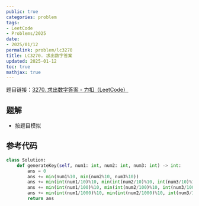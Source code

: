 ```yaml
---
public: true
categories: problem
tags:
- LeetCode
- Problems/2025
date:
- 2025/01/12
permalink: problem/lc3270
title: LC3270. 求出数字答案
updated: 2025-01-12
toc: true
mathjax: true
---
```


题目链接：[3270. 求出数字答案 - 力扣（LeetCode）](https://leetcode.cn/problems/find-the-key-of-the-numbers/description/?envType=daily-question&envId=2025-01-11)

<!--more-->

## 题解

  + 按题目模拟

## 参考代码

```python
class Solution:
    def generateKey(self, num1: int, num2: int, num3: int) -> int:
        ans = 0
        ans += min(num1%10, min(num2%10, num3%10)) 
        ans += min(int(num1/10)%10, min(int(num2/10)%10, int(num3/10)%10))*10
        ans += min(int(num1/100)%10, min(int(num2/100)%10, int(num3/100)%10))*100
        ans += min(int(num1/1000)%10, min(int(num2/1000)%10, int(num3/1000)%10))*1000
        return ans
```


